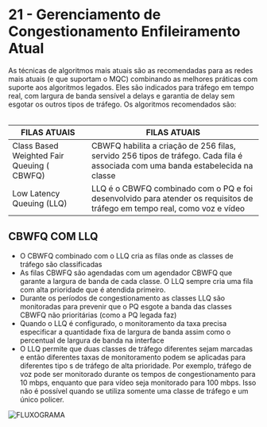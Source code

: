 # 21 - Gerenciamento de Congestionamento Enfileiramento Atual

As técnicas de algoritmos mais atuais são as recomendadas para as redes mais atuais (e que suportam o MQC) combinando as melhores práticas com suporte aos algoritmos legados. Eles são indicados para tráfego em tempo real, com largura de banda sensível a delays e garantia de delay sem esgotar os outros tipos de tráfego. Os algoritmos recomendados são: <br></br>

| FILAS ATUAIS                               | FILAS ATUAIS                                                                                                                    |
| ------------------------------------------ | --------------------------------------------------------------------------------------------------------------------------------|
| Class Based Weighted Fair Queuing ( CBWFQ) | CBWFQ habilita a criação de 256 filas, servido 256 tipos de tráfego. Cada fila é associada com uma banda estabelecida na classe |
| Low Latency Queuing (LLQ)                  | LLQ é o CBWFQ combinado com o PQ e foi desenvolvido para atender os requisitos de tráfego em tempo real, como voz e vídeo       |

## CBWFQ COM LLQ

- O CBWFQ combinado com o LLQ cria as filas onde as classes de tráfego são classificadas
- As filas CBWFQ são agendadas com um agendador CBWFQ que garante a largura de banda de cada classe. O LLQ sempre cria uma fila com alta prioridade que é atendida primeiro.
- Durante os períodos de congestionamento as classes LLQ são monitoradas para prevenir que o PQ esgote a banda das classes CBWFQ não prioritárias (como a PQ legada faz)
- Quando o LLQ é configurado, o monitoramento da taxa precisa especificar a quantidade fixa de largura de banda assim como o percentual de largura de banda na interface
- O LLQ permite que duas classes de tráfego diferentes sejam marcadas e então diferentes taxas de monitoramento podem se aplicadas para diferentes tipo s de tráfego de alta prioridade. Por exemplo, tráfego de voz pode ser monitorado durante os tempos de congestionamento para 10 mbps, enquanto que para vídeo seja monitorado para 100 mbps. Isso não é possível quando se utiliza somente uma classe de tráfego e um único policer.

![FLUXOGRAMA](Imagens/fluxograma)